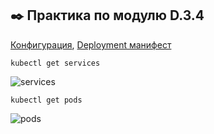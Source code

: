 ## ✒️ Практика по модулю D.3.4  

[Конфигурация](https://github.com/SergeyErshov/D43-Pract/blob/main/conf/nginx-sf-conf.yml), [Deployment манифест](https://github.com/SergeyErshov/D43-Pract/blob/main/conf/nginx.yml)  

``` kubectl get services ```  

![services](https://github.com/SergeyErshov/D43-Pract/blob/main/raw/services.png "services")  

``` kubectl get pods ```  

![pods](https://github.com/SergeyErshov/D43-Pract/blob/main/raw/pods.png "pods")  


